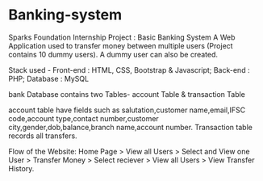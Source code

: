 # Banking-system

Sparks Foundation Internship Project : Basic Banking System
A Web Application used to transfer money between multiple users (Project contains 10 dummy users). A dummy user can also be created.

Stack used -
Front-end : HTML, CSS, Bootstrap & Javascript;
Back-end : PHP;
Database : MySQL

bank Database contains two Tables- account Table & transaction Table

account table have fields such as salutation,customer name,email,IFSC code,account type,contact number,customer city,gender,dob,balance,branch name,account number.
Transaction table records all transfers.


Flow of the Website: Home Page > View all Users > Select and View one User > Transfer Money > Select reciever > View all Users > View Transfer History.
